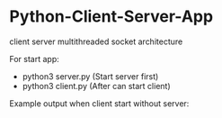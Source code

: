 # Python-Client-Server-App
client server multithreaded socket architecture

For start app:
- python3 server.py (Start server first)
- python3 client.py (After can start client)

Example output when client start without server:
